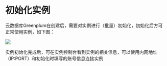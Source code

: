 # 初始化实例
云数据库Greenplum在创建后，需要对实例进行（批量）初始化，初始化后方可正常使用实例，如下图：

![](http://imgcache.tcecqpoc.fsphere.cn/image/mc.qcloudimg.com/static/img/38f7b29aa5c76427bff2c3ecefad622d/qcloud_greenplum_initInstance.png)

实例初始化完成后，可在实例控制台看到实例的相关信息，可以使用内网地址（IP:PORT）和初始化时填写的账号信息连接实例







